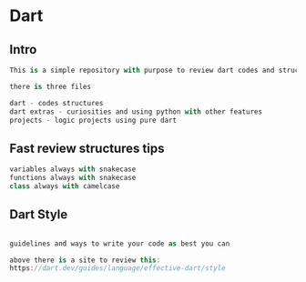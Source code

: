 # Dart

## Intro
```dart
This is a simple repository with purpose to review dart codes and structures

there is three files

dart - codes structures
dart extras - curiosities and using python with other features
projects - logic projects using pure dart

```

## Fast review structures tips
```dart
variables always with snakecase
functions always with snakecase
class always with camelcase
```

## Dart Style
```dart

guidelines and ways to write your code as best you can

above there is a site to review this:
https://dart.dev/guides/language/effective-dart/style
```
